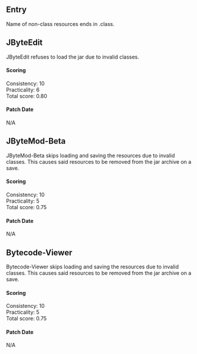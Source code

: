 ## Entry
Name of non-class resources ends in .class.

## JByteEdit
JByteEdit refuses to load the jar due to invalid classes.

#### Scoring
Consistency: 10  
Practicality: 6  
Total score: 0.80  

#### Patch Date
N/A

## JByteMod-Beta
JByteMod-Beta skips loading and saving the resources due to invalid classes. This causes said resources to be removed from the jar archive on a save.

#### Scoring
Consistency: 10  
Practicality: 5  
Total score: 0.75  

#### Patch Date
N/A

## Bytecode-Viewer
Bytecode-Viewer skips loading and saving the resources due to invalid classes. This causes said resources to be removed from the jar archive on a save.

#### Scoring
Consistency: 10  
Practicality: 5  
Total score: 0.75  

#### Patch Date
N/A